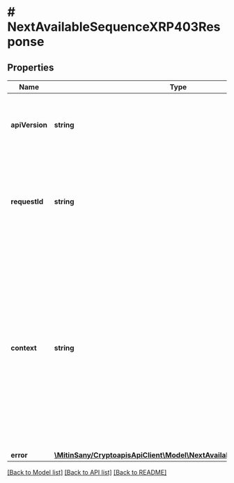 # # NextAvailableSequenceXRP403Response

## Properties

Name | Type | Description | Notes
------------ | ------------- | ------------- | -------------
**apiVersion** | **string** | Specifies the version of the API that incorporates this endpoint. |
**requestId** | **string** | Defines the ID of the request. The &#x60;requestId&#x60; is generated by Crypto APIs and it&#39;s unique for every request. |
**context** | **string** | In batch situations the user can use the context to correlate responses with requests. This property is present regardless of whether the response was successful or returned as an error. &#x60;context&#x60; is specified by the user. | [optional]
**error** | [**\MitinSany/CryptoapisApiClient\Model\NextAvailableSequenceXRPE403**](NextAvailableSequenceXRPE403.md) |  |

[[Back to Model list]](../../README.md#models) [[Back to API list]](../../README.md#endpoints) [[Back to README]](../../README.md)
